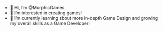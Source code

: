 - 👋 Hi, I’m @MorphicGames
- 👀 I’m interested in creating games!
- 🌱 I’m currently learning sbout more in-depth Game Design and growing my overall skills as a Game Developer!

<!---
MorphicGames/MorphicGames is a ✨ special ✨ repository because its `README.md` (this file) appears on your GitHub profile.
You can click the Preview link to take a look at your changes.
--->
